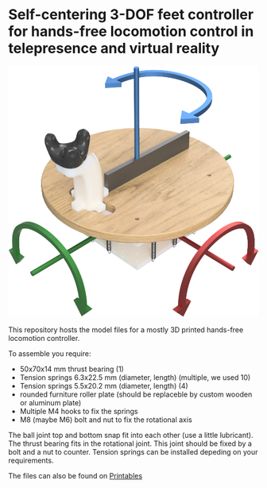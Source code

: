 # Self-centering 3-DOF feet controller for hands-free locomotion control in telepresence and virtual reality
![Locomotion Overview](images/teaser.png)

This repository hosts the model files for a mostly 3D printed hands-free locomotion controller.

To assemble you require:

* 50x70x14 mm thrust bearing (1) 
* Tension springs 6.3x22.5 mm (diameter, length) (multiple, we used 10)
* Tension springs 5.5x20.2 mm (diameter, length) (4)
* rounded furniture roller plate (should be replaceble by custom wooden or aluminum plate)
* Multiple M4 hooks to fix the springs
* M8 (maybe M6) bolt and nut to fix the rotational axis
     
The ball joint top and bottom snap fit into each other (use a little lubricant).
The thrust bearing fits in the rotational joint. This joint should be fixed by a bolt and a nut to counter. 
Tension springs can be installed depeding on your requirements.

The files can also be found on [Printables](https://www.printables.com/model/961854)
